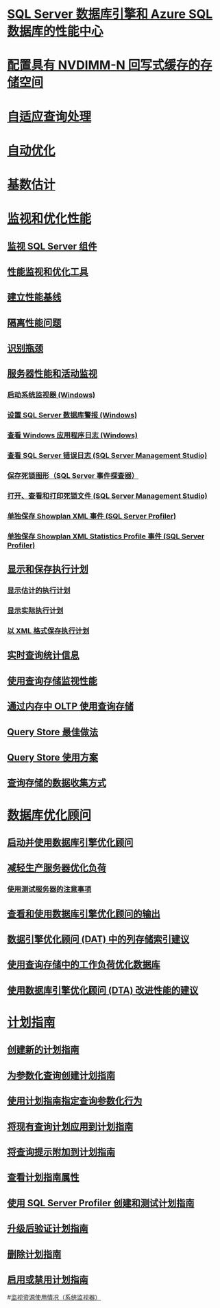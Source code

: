 
# [SQL Server 数据库引擎和 Azure SQL 数据库的性能中心](performance-center-for-sql-server-database-engine-and-azure-sql-database.md)  
# [配置具有 NVDIMM-N 回写式缓存的存储空间](configuring-storage-spaces-with-a-nvdimm-n-write-back-cache.md)  

# [自适应查询处理](adaptive-query-processing.md)
# [自动优化](../automatic-tuning/automatic-tuning.md)
# [基数估计](cardinality-estimation-sql-server.md)  

# [监视和优化性能](monitor-and-tune-for-performance.md)  
## [监视 SQL Server 组件](monitor-sql-server-components.md)  
## [性能监视和优化工具](performance-monitoring-and-tuning-tools.md)  

## [建立性能基线](establish-a-performance-baseline.md)  
## [隔离性能问题](isolate-performance-problems.md)  
## [识别瓶颈](identify-bottlenecks.md)  
## [服务器性能和活动监视](server-performance-and-activity-monitoring.md)  
### [启动系统监视器 (Windows)](start-system-monitor-windows.md)  
### [设置 SQL Server 数据库警报 (Windows)](set-up-a-sql-server-database-alert-windows.md)  
### [查看 Windows 应用程序日志 (Windows)](view-the-windows-application-log-windows-10.md)  
### [查看 SQL Server 错误日志 (SQL Server Management Studio)](view-the-sql-server-error-log-sql-server-management-studio.md)  
### [保存死锁图形（SQL Server 事件探查器）](save-deadlock-graphs-sql-server-profiler.md)  
### [打开、查看和打印死锁文件 (SQL Server Management Studio)](open-view-and-print-a-deadlock-file-sql-server-management-studio.md)  
### [单独保存 Showplan XML 事件 (SQL Server Profiler)](save-showplan-xml-events-separately-sql-server-profiler.md)  
### [单独保存 Showplan XML Statistics Profile 事件 (SQL Server Profiler)](save-showplan-xml-statistics-profile-events-separately-sql-server-profiler.md)  
## [显示和保存执行计划](display-and-save-execution-plans.md)  
### [显示估计的执行计划](display-the-estimated-execution-plan.md)  
### [显示实际执行计划](display-an-actual-execution-plan.md)  
### [以 XML 格式保存执行计划](save-an-execution-plan-in-xml-format.md)  
## [实时查询统计信息](live-query-statistics.md)  
## [使用查询存储监视性能](monitoring-performance-by-using-the-query-store.md)  
## [通过内存中 OLTP 使用查询存储](using-the-query-store-with-in-memory-oltp.md)  
## [Query Store 最佳做法](best-practice-with-the-query-store.md)  
## [Query Store 使用方案](query-store-usage-scenarios.md)  
## [查询存储的数据收集方式](how-query-store-collects-data.md)  


# [数据库优化顾问](database-engine-tuning-advisor.md)  
## [启动并使用数据库引擎优化顾问](start-and-use-the-database-engine-tuning-advisor.md)  
## [减轻生产服务器优化负荷](reduce-the-production-server-tuning-load.md)  
### [使用测试服务器的注意事项](considerations-for-using-test-servers.md)  
## [查看和使用数据库引擎优化顾问的输出](view-and-work-with-the-output-from-the-database-engine-tuning-advisor.md)  
## [数据引擎优化顾问 (DAT) 中的列存储索引建议](columnstore-index-recommendations-in-database-engine-tuning-advisor-dta.md)  
## [使用查询存储中的工作负荷优化数据库](tuning-database-using-workload-from-query-store.md)  
## [使用数据库引擎优化顾问 (DTA) 改进性能的建议](performance-improvements-using-dta-recommendations.md)  

# [计划指南](plan-guides.md)  
## [创建新的计划指南](create-a-new-plan-guide.md)  
## [为参数化查询创建计划指南](create-a-plan-guide-for-parameterized-queries.md)  
## [使用计划指南指定查询参数化行为](specify-query-parameterization-behavior-by-using-plan-guides.md)  
## [将现有查询计划应用到计划指南](apply-a-fixed-query-plan-to-a-plan-guide.md)  
## [将查询提示附加到计划指南](attach-query-hints-to-a-plan-guide.md)  
## [查看计划指南属性](view-plan-guide-properties.md)  
## [使用 SQL Server Profiler 创建和测试计划指南](use-sql-server-profiler-to-create-and-test-plan-guides.md)  
## [升级后验证计划指南](validate-plan-guides-after-upgrade.md)  
## [删除计划指南](delete-a-plan-guide.md)  
## [启用或禁用计划指南](enable-or-disable-a-plan-guide.md)  

#[监视资源使用情况（系统监视器）](../performance-monitor/monitor-resource-usage-system-monitor.md) 

